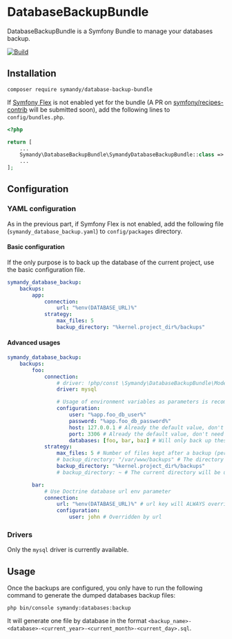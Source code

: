 # DatabaseBackupBundle

DatabaseBackupBundle is a Symfony Bundle to manage your databases backup.  

[![Build](https://github.com/Symandy/DatabaseBackupBundle/actions/workflows/build.yml/badge.svg?branch=main)](https://github.com/Symandy/DatabaseBackupBundle/actions/workflows/build.yml)

## Installation

```shell
composer require symandy/database-backup-bundle
```

If [Symfony Flex](https://github.com/symfony/flex) is not enabled yet for the bundle (A PR on 
[symfony/recipes-contrib](https://github.com/symfony/recipes-contrib) will be submitted soon), add the following lines
to `config/bundles.php`.

```php 
<?php

return [
    ...
    Symandy\DatabaseBackupBundle\SymandyDatabaseBackupBundle::class => ['all' => true],
    ...
];
```

## Configuration

### YAML configuration
As in the previous part, if Symfony Flex is not enabled, add the following file (`symandy_database_backup.yaml`) 
to `config/packages` directory.

#### Basic configuration
If the only purpose is to back up the database of the current project, use the basic configuration file.

```yaml
symandy_database_backup:
    backups:
        app:
            connection:
                url: "%env(DATABASE_URL)%"
            strategy:
                max_files: 5
                backup_directory: "%kernel.project_dir%/backups"
```

#### Advanced usages
```yaml
symandy_database_backup:
    backups:
        foo:
            connection:
                # driver: !php/const \Symandy\DatabaseBackupBundle\Model\ConnectionDriver::MySQL
                driver: mysql

                # Usage of environment variables as parameters is recommended for connections configuration
                configuration:
                    user: "%app.foo_db_user%"
                    password: "%app.foo_db_password%"
                    host: 127.0.0.1 # Already the default value, don't need to be added
                    port: 3306 # Already the default value, don't need to be added
                    databases: [foo, bar, baz] # Will only back up these databases
            strategy:
                max_files: 5 # Number of files kept after a backup (per database)
                # backup_directory: "/var/www/backups" # The directory must be created and must have the right permissions
                backup_directory: "%kernel.project_dir%/backups"
                # backup_directory: ~ # The current directory will be used if no value is passed

        bar:
            # Use Doctrine database url env parameter 
            connection:
                url: "%env(DATABASE_URL)%" # url key will ALWAYS override array configuration  
                configuration:
                    user: john # Overridden by url
```

### Drivers

Only the `mysql` driver is currently available.

## Usage
Once the backups are configured, you only have to run the following command to generate the dumped databases backup files:

```shell
php bin/console symandy:databases:backup
```

It will generate one file by database in the format `<backup_name>-<database>-<current_year>-<current_month>-<current_day>.sql`.
